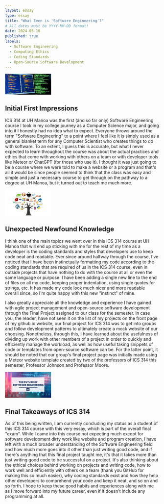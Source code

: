 ```yaml
---
layout: essay
type: essay
title: "What Even is 'Software Engineering'?"
# All dates must be YYYY-MM-DD format!
date: 2024-05-10
published: true
labels:
  - Software Engineering
  - Computing Ethics
  - Coding Standards
  - Open-Source Software Development
---
```


<img width="150px" src="../img/what-is-software-engineering/softeng.jpeg">

## Initial First Impressions

ICS 314 at UH Manoa was the first (and so far only) Software Engineering course I took in my college journey as a Computer Science major, and going into it I honestly had no idea what to expect. Everyone throws around the term "Software Engineering" to a point where I feel like it is simply used as a general blanket term for any Computer Scientist who creates things to do with software. To an extent, I guess this is accurate, but what I never expected to learn throughout the course was about the actual practices and ethics that come with working with others on a team or with developer tools like Meteor or ChatGPT (for those who use it). I thought it was just going to be a course where we were told to make a website or a program and that's all it would be since people seemed to think that the class was easy and simple and just a necessary course to get through on the pathway to a degree at UH Manoa, but it turned out to teach me much more.

<img width="150px" src="../img/what-is-software-engineering/opensource.webp">

## Unexpected Newfound Knowledge

I think one of the main topics we went over in this ICS 314 course at UH Manoa that will end up sticking with me for the rest of my time as a developer is the coding standards and styles that developers use to keep code neat and readable. Ever since around halfway through the course, I've noticed that I have been instinctually formatting my code according to the coding standards that are required of us in the ICS 314 course, even in outside projects that have nothing to do with the course at all or even the same language or purpose. I have been adding a single new line to the end of files on all my code, keeping proper indentation, using single quotes for strings, etc. It has made my code look much nicer and more readable overall since, so I'm quite happy with this new "instinct" of mine.

I also greatly appreciate all the knowledge and experience I have gained with agile project management and open-source software development through the Final Project assigned to our class for the semester. In case you, the reader, have not seen it on the list of my projects on the front page of my github.io website, our final project for ICS 314 was to get into groups and follow development patterns to ultimately create a mock website of our choosing. Nonetheless, through this, I have learned about the usefulness of dividing up work with other members of a project in order to quickly and efficiently manage the workload, as well as how useful taking snippets of code or templates from open-source software can be. For the latter point, it should be noted that our group's final project page was initially made using a Meteor website template created by two of the professors of ICS 314 this semester, Professor Johnson and Professor Moore.

<img width="150px" src="../img/what-is-software-engineering/softengfuture.png">

## Final Takeaways of ICS 314

As of this being written, I am currently concluding my status as a student of this ICS 314 course with this very essay, which is part of the overall final "exam". While I came into this course not expecting much except for software development dirty work like website and program creation, I have left with a much broader understanding of the Software Engineering field and how much more goes into it other than just writing good code, and if there's anything that this final project taught me, it's that it takes more than just writing good code to be successful on a project. It's also thinking about the ethical choices behind working on projects and writing code, how to work well and efficiently with others on a team (thank you GitHub for making this so much easier), why coding standards exist and how they help other developers to comprehend your code and keep it neat, and so on and so forth. I hope to keep these good habits and experiences along with me as I move forward into my future career, even if it doesn't include any programming at all.
